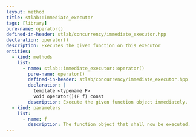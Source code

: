 ```yaml
---
layout: method
title: stlab::immediate_executor
tags: [library]
pure-name: operator()
defined-in-header: stlab/concurrency/immediate_executor.hpp 
declaration: operator()
description: Executes the given function on this executor
entities:
  - kind: methods
    list:
      - name: stlab::immediate_executor::operator()
        pure-name: operator()
        defined-in-header: stlab/concurrency/immediate_executor.hpp 
        declaration: |
          template <typename F> 
          void operator()(F f) const
        description: Execute the given function object immediately.
  - kind: parameters
    list:
      - name: f
        description: The function object that shall now be executed.
---
```

